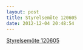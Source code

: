 ```yaml
---
layout: post
title: Styrelsemöte 120605
date: 2012-12-04 20:48:54
---
```


<a href="/assets/2012/12/Styrelsemöte-120605-protokoll.pdf">Styrelsemöte 120605</a>
